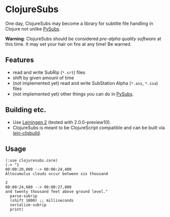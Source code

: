 # ClojureSubs

One day, ClojureSubs may become a library for subtitle file handling in Clojure not unlike [PySubs](https://github.com/tigr42/pysubs/).

**Warning**: ClojureSubs should be considered *pre-alpha quality software* at this time. It may set your hair on fire at any time! Be warned.

## Features

- read and write SubRip (``*.srt``) files
- shift by given amount of time
- (not implemented yet) read and write SubStation Alpha (``*.ass``, ``*.ssa``) files
- (not implemented yet) other things you can do in [PySubs](https://github.com/tigr42/pysubs/).

## Building etc.

- Use [Leiningen 2](https://github.com/technomancy/leiningen) (tested with 2.0.0-preview10).
- ClojureSubs is meant to be ClojureScript compatible and can be built via [lein-cljsbuild](https://github.com/emezeske/lein-cljsbuild).

## Usage

```
(:use clojuresubs.core)
(-> "1
00:00:20,000 --> 00:00:24,400
Altocumulus clouds occur between six thousand

2
00:00:24,600 --> 00:00:27,800
and twenty thousand feet above ground level."
  parse-subrip
  (shift 1000) ;; milliseconds
  serialize-subrip
  print)
```
